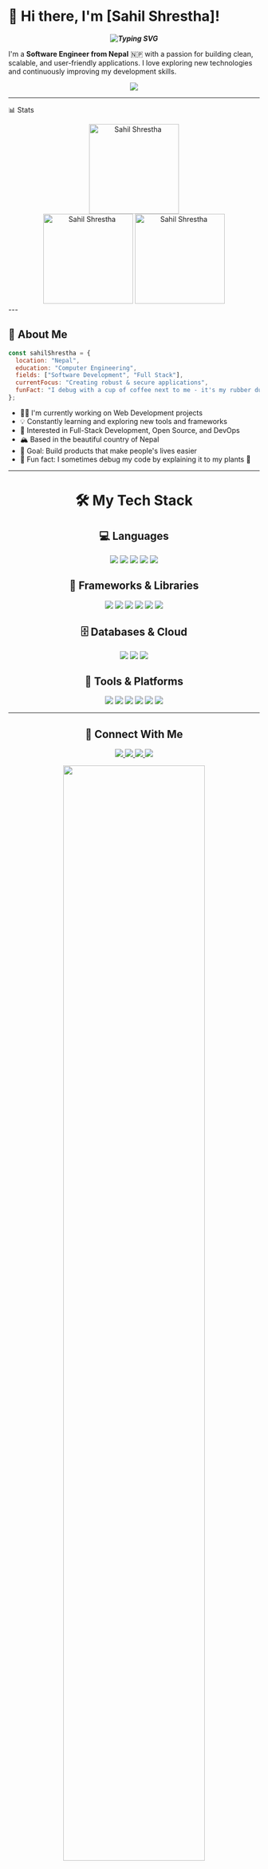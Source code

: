 # 👋 Hi there, I'm [Sahil Shrestha]!

<p align="center">
  <strong><em>
    <img src="https://readme-typing-svg.demolab.com?font=Fira+Code&duration=2500&pause=1000&color=22C55E&center=true&vCenter=true&width=500&lines=Full+Stack+MERN+Developer;Passionate+About+Scalable+Apps;Loves+Clean+Code+%26+UI;Always+Learning+New+Tech" alt="Typing SVG" />
  </em></strong>
</p>


I'm a **Software Engineer from Nepal** 🇳🇵 with a passion for building clean, scalable, and user-friendly applications. I love exploring new technologies and continuously improving my development skills.
<p align="center">
  <img src="https://github-profile-summary-cards.vercel.app/api/cards/profile-details?username=lihasahil&theme=radical" />
</p>

---

📊 Stats
<br />

<div align="center">
   <img width="auto" height="180em" src="https://github-readme-streak-stats.herokuapp.com/?user=lihasahil&hide_border=true&width=800&theme=radical&locale=en" alt="Sahil Shrestha" /> 
   <br />

   <div alight="center">
      <img width="auto" height="180em" src="https://github-readme-stats.vercel.app/api?username=lihasahil&show_icons=true&hide_border=true&width=600&theme=radical&locale=en" alt="Sahil Shrestha" /> 
      <img width="auto" height="180em"   src="https://github-readme-stats.vercel.app/api/top-langs?username=lihasahil&show_icons=true&hide_border=true&width=600&theme=radical&locale=en&layout=compact" alt="Sahil Shrestha" />
   </div>

</div>
---

## 💬 About Me

```js
const sahilShrestha = {
  location: "Nepal",
  education: "Computer Engineering",
  fields: ["Software Development", "Full Stack"],
  currentFocus: "Creating robust & secure applications",
  funFact: "I debug with a cup of coffee next to me - it's my rubber duck!"
};
```
- 🧑‍💻 I'm currently working on Web Development projects
- 💡 Constantly learning and exploring new tools and frameworks
- 🌱 Interested in Full-Stack Development, Open Source, and DevOps
- 🏔️ Based in the beautiful country of Nepal
- 🎯 Goal: Build products that make people's lives easier
- 🧠 Fun fact: I sometimes debug my code by explaining it to my plants 🌱

---

<h1 align="center">🛠️ My Tech Stack</h1>

<h2 align="center">💻 Languages</h2>
<p align="center">
  <img src="https://img.shields.io/badge/Python-3776AB?style=for-the-badge&logo=python&logoColor=white"/>
  <img src="https://img.shields.io/badge/JavaScript-F7DF1E?style=for-the-badge&logo=javascript&logoColor=black"/>
  <img src="https://img.shields.io/badge/HTML5-E34F26?style=for-the-badge&logo=html5&logoColor=white"/>
  <img src="https://img.shields.io/badge/CSS3-1572B6?style=for-the-badge&logo=css3&logoColor=white"/>
  <img src="https://img.shields.io/badge/C++-00599C?style=for-the-badge&logo=c%2B%2B&logoColor=white"/>
</p>

<h2 align="center">🚀 Frameworks & Libraries</h2>
<p align="center">
  <img src="https://img.shields.io/badge/React-61DAFB?style=for-the-badge&logo=react&logoColor=black"/>
  <img src="https://img.shields.io/badge/Tailwind_CSS-38B2AC?style=for-the-badge&logo=tailwind-css&logoColor=white"/>
  <img src="https://img.shields.io/badge/Bootstrap-7952B3?style=for-the-badge&logo=bootstrap&logoColor=white"/>
  <img src="https://img.shields.io/badge/Node.js-339933?style=for-the-badge&logo=node.js&logoColor=white"/>
  <img src="https://img.shields.io/badge/Express.js-000000?style=for-the-badge&logo=express&logoColor=white"/>
  <img src="https://img.shields.io/badge/Next.js-000000?style=for-the-badge&logo=nextdotjs&logoColor=white"/>

</p>

<h2 align="center">🗄️ Databases & Cloud</h2>
<p align="center">
  <img src="https://img.shields.io/badge/PostgreSQL-4169E1?style=for-the-badge&logo=postgresql&logoColor=white"/>
  <img src="https://img.shields.io/badge/MySQL-4479A1?style=for-the-badge&logo=mysql&logoColor=white"/>
  <img src="https://img.shields.io/badge/MongoDB-47A248?style=for-the-badge&logo=mongodb&logoColor=white"/>
</p>

<h2 align="center">🧰 Tools & Platforms</h2>
<p align="center">
  <img src="https://img.shields.io/badge/Git-F05032?style=for-the-badge&logo=git&logoColor=white"/>
  <img src="https://img.shields.io/badge/Docker-2496ED?style=for-the-badge&logo=docker&logoColor=white"/>
  <img src="https://img.shields.io/badge/VS_Code-007ACC?style=for-the-badge&logo=visual-studio-code&logoColor=white"/>
  <img src="https://img.shields.io/badge/Linux-FCC624?style=for-the-badge&logo=linux&logoColor=black"/>
  <img src="https://img.shields.io/badge/GitHub-181717?style=for-the-badge&logo=github&logoColor=white"/>
  <img src="https://img.shields.io/badge/Postman-FF6C37?style=for-the-badge&logo=postman&logoColor=white"/>
</p>

---

<h2 align="center">🤝 Connect With Me</h2>

<p align="center">
  <a href="https://your-website.com" target="_blank">
    <img src="https://img.shields.io/badge/🌐 Website-343a40?style=for-the-badge&logo=google-chrome&logoColor=white"/>
  </a>
  <a href="https://www.linkedin.com/in/sahil-shrestha-b46887319/" target="_blank">
    <img src="https://img.shields.io/badge/LinkedIn-0A66C2?style=for-the-badge&logo=linkedin&logoColor=white"/>
  </a>
  <a href="mailto:sahilshrestha106@example.com" target="_blank">
    <img src="https://img.shields.io/badge/Email-EA4335?style=for-the-badge&logo=gmail&logoColor=white"/>
  </a>
  <a href="https://github.com/lihasahil" target="_blank">
    <img src="https://img.shields.io/badge/GitHub-171515?style=for-the-badge&logo=github&logoColor=white"/>
  </a>
</p>

<p align="center">
  <img src="https://images-wixmp-ed30a86b8c4ca887773594c2.wixmp.com/f/c83c004e-1370-4756-88e5-4071de797088/dgdq8br-09cc7ad6-a021-47a5-b0e0-917b12b0f7a7.gif?token=eyJ0eXAiOiJKV1QiLCJhbGciOiJIUzI1NiJ9.eyJzdWIiOiJ1cm46YXBwOjdlMGQxODg5ODIyNjQzNzNhNWYwZDQxNWVhMGQyNmUwIiwiaXNzIjoidXJuOmFwcDo3ZTBkMTg4OTgyMjY0MzczYTVmMGQ0MTVlYTBkMjZlMCIsIm9iaiI6W1t7InBhdGgiOiJcL2ZcL2M4M2MwMDRlLTEzNzAtNDc1Ni04OGU1LTQwNzFkZTc5NzA4OFwvZGdkcThici0wOWNjN2FkNi1hMDIxLTQ3YTUtYjBlMC05MTdiMTJiMGY3YTcuZ2lmIn1dXSwiYXVkIjpbInVybjpzZXJ2aWNlOmZpbGUuZG93bmxvYWQiXX0.tqRMtE-b2QiI2nnefNxSDMJvZCcYqFmq2ccg_Xfzqb8" width="75%" />
</p>

<p align="center">
  <img src="https://komarev.com/ghpvc/?username=lihasahil&label=Profile%20Views&color=9370DB&style=flat-square" alt="profile views"/>
</p>


<p align="center">
  <img src="https://capsule-render.vercel.app/api?type=waving&color=0D47A1&height=100&width=50%&section=footer"/>
</p>

---

## 🏷️ Pronouns

He/Him

---

Thanks for visiting my profile! Feel free to connect or collaborate 😊
